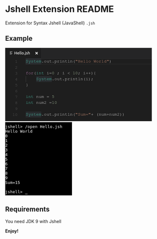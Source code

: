 # Jshell Extension README

Extension for Syntax Jshell (JavaShell) ```.jsh```

## Example

<img src="https://github.com/joshuansu0897/Extension-Jshell-Code/blob/master/img/codeJSH.png">
<img src="https://github.com/joshuansu0897/Extension-Jshell-Code/blob/master/img/terminalJSH.png">

## Requirements

You need JDK 9 with Jshell

**Enjoy!**